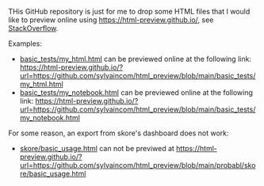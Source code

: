 THis GitHub repository is just for me to drop some HTML files that I would like to preview online using https://html-preview.github.io/, see [StackOverflow](https://stackoverflow.com/questions/8446218/how-to-see-an-html-page-on-github-as-a-normal-rendered-html-page-to-see-preview).

Examples:
- [basic_tests/my_html.html](basic_tests/my_html.html) can be previewed online at the following link:
https://html-preview.github.io/?url=https://github.com/sylvaincom/html_preview/blob/main/basic_tests/my_html.html
- [basic_tests/my_notebook.html](basic_tests/my_notebook.html) can be previewed online at the following link:
https://html-preview.github.io/?url=https://github.com/sylvaincom/html_preview/blob/main/basic_tests/my_notebook.html

For some reason, an export from skore's dashboard does not work:
- [skore/basic_usage.html](skore/basic_usage.html) can not be previwed at https://html-preview.github.io/?url=https://github.com/sylvaincom/html_preview/blob/main/probabl/skore/basic_usage.html